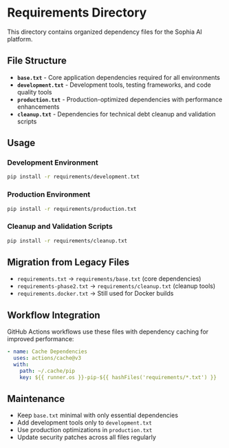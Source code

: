 # Requirements Directory

This directory contains organized dependency files for the Sophia AI platform.

## File Structure

- **`base.txt`** - Core application dependencies required for all environments
- **`development.txt`** - Development tools, testing frameworks, and code quality tools
- **`production.txt`** - Production-optimized dependencies with performance enhancements
- **`cleanup.txt`** - Dependencies for technical debt cleanup and validation scripts

## Usage

### Development Environment
```bash
pip install -r requirements/development.txt
```

### Production Environment
```bash
pip install -r requirements/production.txt
```

### Cleanup and Validation Scripts
```bash
pip install -r requirements/cleanup.txt
```

## Migration from Legacy Files

- `requirements.txt` → `requirements/base.txt` (core dependencies)
- `requirements-phase2.txt` → `requirements/cleanup.txt` (cleanup tools)
- `requirements.docker.txt` → Still used for Docker builds

## Workflow Integration

GitHub Actions workflows use these files with dependency caching for improved performance:

```yaml
- name: Cache Dependencies
  uses: actions/cache@v3
  with:
    path: ~/.cache/pip
    key: ${{ runner.os }}-pip-${{ hashFiles('requirements/*.txt') }}
```

## Maintenance

- Keep `base.txt` minimal with only essential dependencies
- Add development tools only to `development.txt`
- Use production optimizations in `production.txt`
- Update security patches across all files regularly

